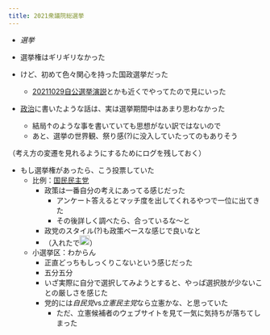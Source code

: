 ```yaml
---
title: 2021衆議院総選挙
---
```


* *選挙*

* 選挙権はギリギリなかった

* けど、初めて色々関心を持った国政選挙だった
  
  * [20211029自公選挙演説](20211029%E8%87%AA%E5%85%AC%E9%81%B8%E6%8C%99%E6%BC%94%E8%AA%AC.md)とかも近くでやってたので見にいった
* [政治](%E6%94%BF%E6%B2%BB.md)に書いたような話は、実は選挙期間中はあまり思わなかった
  
  * 結局↑のような事を書いていても思想がない訳ではないので
  * あと、選挙の世界観、祭り感(?)に没入していたってのもありそう

（考え方の変遷を見れるようにするためにログを残しておく）

* もし選挙権があったら、こう投票していた
  * 比例：[国民民主党](%E5%9B%BD%E6%B0%91%E6%B0%91%E4%B8%BB%E5%85%9A.md)
    * 政策は一番自分の考えにあってる感じだった
      * アンケート答えるとマッチ度を出してくれるやつで一位に出てきた
      * その後詳しく調べたら、合っているな〜と
    * 政党のスタイル(?)も政策ベースな感じで良いなと
    * （入れたで<img src='https://scrapbox.io/api/pages/blu3mo-public/axokxi/icon' alt='axokxi.icon' height="19.5"/>）
  * 小選挙区：わからん
    * 正直どっちもしっくりこないという感じだった
    * 五分五分
    * いざ実際に自分で選択してみようとすると、やっぱ選択肢が少ないことの厳しさを感じた
    * 党的には*自民党*vs*立憲民主党*なら立憲かな、と思っていた
      * ただ、立憲候補者のウェブサイトを見て一気に気持ちが落ちてしまった
